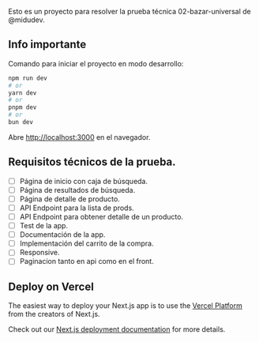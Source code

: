 Esto es un proyecto para resolver la prueba técnica 02-bazar-universal de @midudev.

## Info importante

Comando para iniciar el proyecto en modo desarrollo:

```bash
npm run dev
# or
yarn dev
# or
pnpm dev
# or
bun dev
```

Abre [http://localhost:3000](http://localhost:3000) en el navegador.

## Requisitos técnicos de la prueba.

- [ ] Página de inicio con caja de búsqueda.
- [ ] Página de resultados de búsqueda.
- [ ] Página de detalle de producto.
- [ ] API Endpoint para la lista de prods.
- [ ] API Endpoint para obtener detalle de un producto.
- [ ] Test de la app.
- [ ] Documentación de la app.
- [ ] Implementación del carrito de la compra.
- [ ] Responsive.
- [ ] Paginacion tanto en api como en el front.

## Deploy on Vercel

The easiest way to deploy your Next.js app is to use the [Vercel Platform](https://vercel.com/new?utm_medium=default-template&filter=next.js&utm_source=create-next-app&utm_campaign=create-next-app-readme) from the creators of Next.js.

Check out our [Next.js deployment documentation](https://nextjs.org/docs/deployment) for more details.
